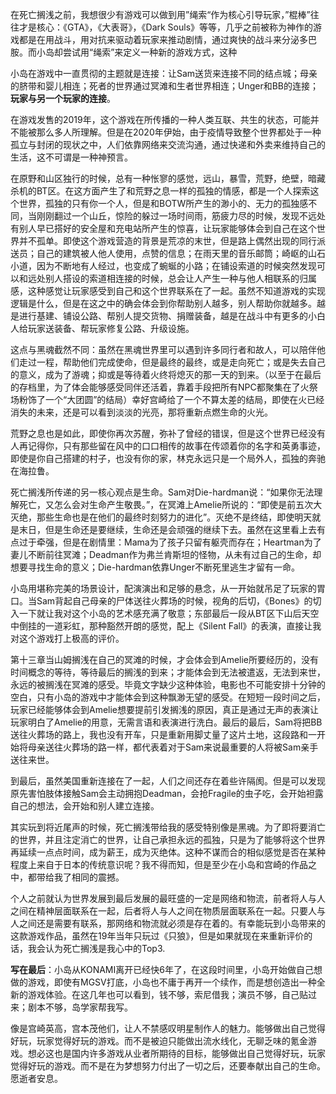 ​		在死亡搁浅之前，我想很少有游戏可以做到用”绳索“作为核心引导玩家，”棍棒”往往才是核心：《GTA》，《大表哥》，《Dark Souls》等等，几乎之前被称为神作的游戏都是在用战斗，用对抗来驱动着玩家来推动剧情，通过爽快的战斗来分泌多巴胺。而小岛却尝试用“绳索”来定义一种新的游戏方式，这种

​	小岛在游戏中一直贯彻的主题就是连接：让Sam送货来连接不同的结点城；母亲的脐带和婴儿相连；死者的世界通过冥滩和生者世界相连；Unger和BB的连接；**玩家与另一个玩家的连接**。

​	在游戏发售的2019年，这个游戏在所传播的一种人类互联、共生的状态，可能并不能被那么多人所理解。但是在2020年伊始，由于疫情导致整个世界都处于一种孤立与封闭的现状之中，人们依靠网络来交流沟通，通过快递和外卖来维持自己的生活，这不可谓是一种神预言。

​	在原野和山区独行的时候，总有一种怅寥的感觉，远山，暴雪，荒野，绝壁，暗藏杀机的BT区。在这方面产生了和荒野之息一样的孤独的情感，都是一个人探索这个世界，孤独的只有你一个人，但是和BOTW所产生的渺小的、无力的孤独感不同，当刚刚翻过一个山丘，惊险的躲过一场时间雨，筋疲力尽的时候，发现不远处有别人早已搭好的安全屋和充电站所产生的惊喜，让玩家能够体会到自己在这个世界并不孤单。即使这个游戏营造的背景是荒凉的末世，但是路上偶然出现的同行派送员；自己的建筑被人他人使用，点赞的信息；在雨天里的音乐邮筒；崎岖的山石小道，因为不断地有人经过，也变成了蜿蜒的小路；在铺设索道的时候突然发现可以和远处别人搭设的索道相连接的时候，总会让人产生一种与他人相联系的归属感，这种感觉让玩家感受到自己和这个世界联系在了一起。虽然不知道游戏的实现逻辑是什么，但是在这之中的确会体会到你帮助别人越多，别人帮助你就越多。越是进行基建、铺设公路、帮别人提交货物、捐赠装备，越是在战斗中有更多的小白人给玩家送装备、帮玩家修复公路、升级设施。

​	这点与黑魂截然不同：虽然在黑魂世界里可以遇到许多同行者和故人，可以陪伴他们走过一程，帮助他们完成使命，但是最终的最终，或是走向死亡；或是失去自己的意义，成为了游魂；抑或是等待着火终将熄灭的那一天的到来。（以至于在最后的存档里，为了体会能够感受同伴还活着，靠着手段把所有NPC都聚集在了火祭场粉饰了一个“大团圆”的结局）幸好宫崎给了一个不算太差的结局，即使在火已经消失的未来，还是可以看到淡淡的光亮，那将重新点燃生命的火光。

​	荒野之息也是如此，即使你再次苏醒，弥补了曾经的错误，但是这个世界已经没有人再记得你，只有那些留在风中的口口相传的故事在传颂着你的名字和英勇事迹，即使是你自己搭建的村子，也没有你的家，林克永远只是一个局外人，孤独的奔驰在海拉鲁。

​	死亡搁浅所传递的另一核心观点是生命。Sam对Die-hardman说：“如果你无法理解死亡，又怎么会对生命产生敬畏。”，在冥滩上Amelie所说的：“即使是前五次大灭绝，那些生命也是在他们的最终时刻努力的进化”。灭绝不是终结，即使明天就是末日，但是生命还是要继续，生命还是会顽强的继续下去。虽然在这里看上去有点过于牵强，但是在剧情里：Mama为了孩子只留有躯壳而存在；Heartman为了妻儿不断前往冥滩；Deadman作为弗兰肯斯坦的怪物，从未有过自己的生命，却想要寻找生命的意义；Die-hardman依靠Unger不断死里逃生才留有一命。

​	小岛用堪称完美的场景设计，配演演出和足够的悬念，从一开始就吊足了玩家的胃口。当Sam背起自己母亲的尸体送往火葬场的时候，视角的后切，《Bones》的切入一下就让我对这个小岛的艺术感充满了敬意；东部最后一段从BT区下山后天空中倒挂的一道彩虹，那种豁然开朗的感觉，配上《Silent Fall》的表演，直接让我对这个游戏打上极高的评价。

​	第十三章当山姆搁浅在自己的冥滩的时候，才会体会到Amelie所要经历的，没有时间概念的等待，等待最后的搁浅的到来；才能体会到无法被遣返，无法到来世，永远的被搁浅在冥滩的感受。毕竟文字缺少这种体验，电影也不可能安排十分钟的空白，只有小岛的游戏中才能体会到这种飘渺无望的感受。在短短一段时间之后，玩家已经能够体会到Amelie想要提前引发搁浅的原因，真正是通过无声的表演让玩家明白了Amelie的用意，无需言语和表演进行洗白。最后的最后，Sam将把BB送往火葬场的路上，我也没有开车，只是重新用脚丈量了这片土地，这段路和一开始将母亲送往火葬场的路一样，都代表着对于Sam来说最重要的人将被Sam亲手送往来世。

​	到最后，虽然美国重新连接在了一起，人们之间还存在着些许隔阂。但是可以发现原先害怕肢体接触Sam会主动拥抱Deadman，会抢Fragile的虫子吃，会开始袒露自己的想法，会开始和别人建立连接。

​	其实玩到将近尾声的时候，死亡搁浅带给我的感受特别像是黑魂。为了即将要消亡的世界，并且注定消亡的世界，让自己承担永远的孤独，只是为了能够将这个世界再延续一点点时间，成为薪王，成为灭绝体。这种不谋而合的相似感觉是否在某种程度上来自于日本的传统意识呢？我不得而知，但是至少在小岛和宫崎的作品之中，都带给我了相同的震撼。

​	个人之前就认为世界发展到最后发展的最旺盛的一定是网络和物流，前者将人与人之间在精神层面联系在一起，后者将人与人之间在物质层面联系在一起。只要人与人之间还是需要有联系，那网络和物流就必须是存在着的。有幸能玩到小岛带来的这款游戏作品，虽然在19年当年只玩过《只狼》，但是如果就现在来重新评价的话，我会认为死亡搁浅是我心中的Top3.

​	**写在最后**：小岛从KONAMI离开已经快6年了，在这段时间里，小岛开始做自己想做的游戏，即使有MGSV打底，小岛也不庸于再开一个续作，而是想创造出一种全新的游戏体验。在这几年也可以看到，钱不够，索尼借我；演员不够，自己贴过来；剧本不够，岛学家帮我写。

​	像是宫崎英高，宫本茂他们，让人不禁感叹明星制作人的魅力。能够做出自己觉得好玩，玩家觉得好玩的游戏。而不是被迫只能做出流水线化，无聊乏味的氪金游戏。想必这也是国内许多游戏从业者所期待的目标，能够做出自己觉得好玩，玩家觉得好玩的游戏。而不是在为梦想努力付出了一切之后，还要奉献出自己的生命。愿逝者安息。
